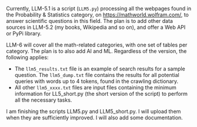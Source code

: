 Currently, LLM-5.1 is a script (<code>LLM5.py</code>) processing all the webpages found in the Probability & Statistics category, on https://mathworld.wolfram.com/, to answer scientific questions in this field. The plan is to add other data sources in LLM-5.2 (my books, Wikipedia and so on), and offer a Web API or PyPi library. 

LLM-6 will cover all the math-related categories, with one set of tables per category. The plan is to also add AI and ML. Regardless of the version, the following applies:

<ul>
  <li> The <code>llm5_results.txt</code> file is an example of search results for a sample question. The <code>llm5_dump.txt</code> file contains the results for all potential queries with words up to 4 tokens, found in the crawling dictionary.</li>
  <li>All other <code>llm5_xxxx.txt</code> files are input files containing the minimum information for LL5_short.py (the short version of the script) to perform all the necessary tasks.</li>
</ul>

I am finishing the scripts LLM5.py and LLM5_short.py. I will upload them when they are sufficiently improved. I will also add some documentation.
